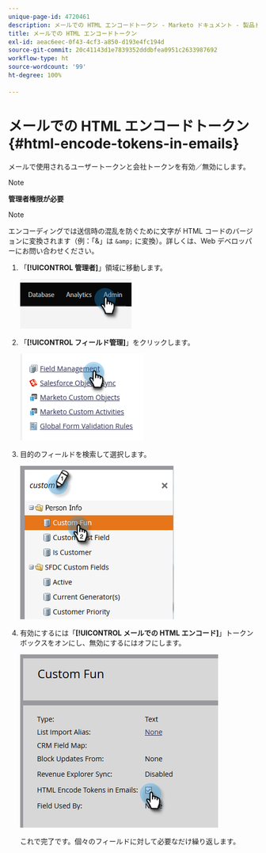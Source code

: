 ```yaml
---
unique-page-id: 4720461
description: メールでの HTML エンコードトークン - Marketo ドキュメント - 製品ドキュメント
title: メールでの HTML エンコードトークン
exl-id: aeac6eec-0f43-4cf3-a850-d193e4fc194d
source-git-commit: 20c41143d1e7839352dddbfea0951c2633987692
workflow-type: ht
source-wordcount: '99'
ht-degree: 100%

---
```


# メールでの HTML エンコードトークン {#html-encode-tokens-in-emails}

メールで使用されるユーザートークンと会社トークンを有効／無効にします。

>[!NOTE]
>
>**管理者権限が必要**

>[!NOTE]
>
>エンコーディングでは送信時の混乱を防ぐために文字が HTML コードのバージョンに変換されます（例：「&amp;」は `&amp;` に変換）。詳しくは、Web デベロッパーにお問い合わせください。

1. 「**[!UICONTROL 管理者]**」領域に移動します。

   ![](assets/html-encode-tokens-in-emails-1.png)

1. 「**[!UICONTROL フィールド管理]**」をクリックします。

   ![](assets/html-encode-tokens-in-emails-2.png)

1. 目的のフィールドを検索して選択します。

   ![](assets/html-encode-tokens-in-emails-3.png)

1. 有効にするには「**[!UICONTROL メールでの HTML エンコード]**」トークンボックスをオンにし、無効にするにはオフにします。

   ![](assets/html-encode-tokens-in-emails-4.png)

   これで完了です。個々のフィールドに対して必要なだけ繰り返します。
